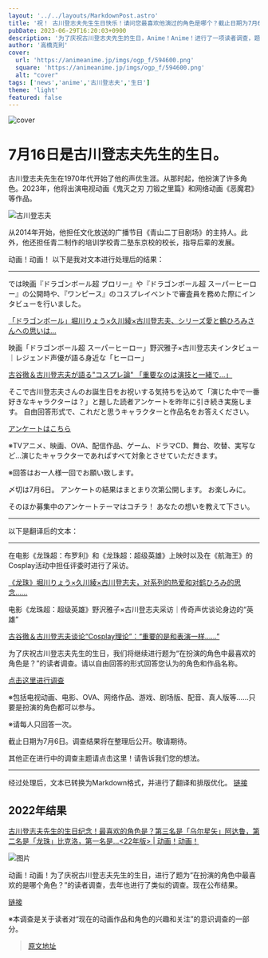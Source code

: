 ```yaml
---
layout: '../../layouts/MarkdownPost.astro'
title: '祝！ 古川登志夫先生生日快乐！请问您最喜欢他演过的角色是哪个？截止日期为7月6日'
pubDate: 2023-06-29T16:20:03+0900
description: '为了庆祝古川登志夫先生的生日，Anime！Anime！进行了一项读者调查，题目是“您最喜欢他演过的角色是哪个？”。截止日期为7月6日。'
author: '高橋克則'
cover:
  url: 'https://animeanime.jp/imgs/ogp_f/594600.png'
  square: 'https://animeanime.jp/imgs/ogp_f/594600.png'
  alt: "cover"
tags: ['news','anime','古川登志夫','生日']
theme: 'light'
featured: false
---
```


![cover](https://animeanime.jp/imgs/ogp_f/594600.png)

# 7月16日是古川登志夫先生的生日。

古川登志夫先生在1970年代开始了他的声优生涯。从那时起，他扮演了许多角色。2023年，他将出演电视动画《鬼灭之刃 刀锻之里篇》和网络动画《恶魔君》等作品。

![古川登志夫](https://animeanime.jp/imgs/zoom/595049.jpg)

从2014年开始，他担任文化放送的广播节目《青山二丁目剧场》的主持人。此外，他还担任青二制作的培训学校青二塾东京校的校长，指导后辈的发展。

动画！动画！
以下是我对文本进行处理后的结果：

---

では映画『ドラゴンボール超 ブロリー』や『ドラゴンボール超 スーパーヒーロー』の公開時や、『ワンピース』のコスプレイベントで審査員を務めた際にインタビューを行いました。

[「ドラゴンボール」堀川りょう×久川綾×古川登志夫、シリーズ愛と鶴ひろみさんへの思いは…](https://animeanime.jp/article/2018/12/14/42106.html)

映画「ドラゴンボール超 スーパーヒーロー」野沢雅子×古川登志夫インタビュー｜レジェンド声優が語る身近な「ヒーロー」

[古谷徹＆古川登志夫が語る"コスプレ論" 「重要なのは演技と一緒で…」](https://animeanime.jp/article/2019/02/28/43735.html)

そこで古川登志夫さんのお誕生日をお祝いする気持ちを込めて「演じた中で一番好きなキャラクターは？」と題した読者アンケートを昨年に引き続き実施します。 自由回答形式で、これだと思うキャラクターと作品名をお答えください。

[アンケートはこちら](https://questant.jp/q/2IOMWVU0)

※TVアニメ、映画、OVA、配信作品、ゲーム、ドラマCD、舞台、吹替、実写など…演じたキャラクターであればすべて対象とさせていただきます。

※回答はお一人様一回でお願い致します。

〆切は7月6日。 アンケートの結果はまとまり次第公開します。 お楽しみに。

そのほか募集中のアンケートテーマはコチラ！ あなたの想いを教えて下さい。

---

以下是翻译后的文本：

---

在电影《龙珠超：布罗利》和《龙珠超：超级英雄》上映时以及在《航海王》的Cosplay活动中担任评委时进行了采访。

[《龙珠》堀川りょう×久川綾×古川登志夫，对系列的热爱和对鹤ひろみ的思念……](https://animeanime.jp/article/2018/12/14/42106.html)

电影《龙珠超：超级英雄》野沢雅子×古川登志夫采访｜传奇声优谈论身边的“英雄”

[古谷徹＆古川登志夫谈论“Cosplay理论”：“重要的是和表演一样……”](https://animeanime.jp/article/2019/02/28/43735.html)

为了庆祝古川登志夫先生的生日，我们将继续进行题为“在扮演的角色中最喜欢的角色是？”的读者调查。请以自由回答的形式回答您认为的角色和作品名称。

[点击这里进行调查](https://questant.jp/q/2IOMWVU0)

※包括电视动画、电影、OVA、网络作品、游戏、剧场版、配音、真人版等……只要是扮演的角色都可以参与。

※请每人只回答一次。

截止日期为7月6日。调查结果将在整理后公开。敬请期待。

其他正在进行中的调查主题请点击这里！请告诉我们您的想法。

---

经过处理后，文本已转换为Markdown格式，并进行了翻译和排版优化。
[链接](https://animeanime.jp/special/1898/recent/)

## 2022年结果

[古川登志夫先生的生日纪念！最喜欢的角色是？第三名是「乌尔星矢」阿达鲁，第二名是「龙珠」比克洛，第一名是...<22年版> | 动画！动画！](https://animeanime.jp/article/2022/07/16/70836.html)

![图片](https://animeanime.jp/imgs/card_l/504320.jpg)

动画！动画！为了庆祝古川登志夫先生的生日，进行了题为“在扮演的角色中最喜欢的是哪个角色？”的读者调查，去年也进行了类似的调查。现在公布结果。

[链接](https://animeanime.jp/article/2022/07/16/70836.html)

※本调查是关于读者对“现在的动画作品和角色的兴趣和关注”的意识调查的一部分。

>[原文地址](https://animeanime.jp/article/2023/06/29/78243.html)  